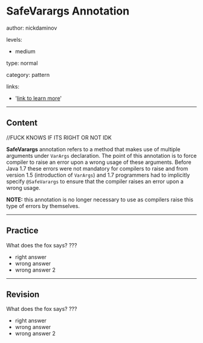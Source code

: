 # SafeVarargs Annotation
author: nickdaminov

levels:

  - medium

type: normal

category: pattern

links:

  - '[link to learn more](https://enki.com)'

---
## Content

//FUCK KNOWS IF ITS RIGHT OR NOT IDK

**SafeVarargs** annotation refers to a method that makes use of multiple arguments under `VarArgs` declaration. The point of this annotation is to force compiler to raise an error upon a wrong usage of these arguments. Before Java 1.7 these errors were not mandatory for compilers to raise and from version 1.5 (introduction of `VarArgs`) and 1.7 programmers had to implicitly specify `@SafeVarargs` to ensure that the compiler raises an error upon a wrong usage.

**NOTE:** this annotation is no longer necessary to use as compilers raise this type of errors by themselves.

---
## Practice

What does the fox says?
???

* right answer
* wrong answer
* wrong answer 2

---
## Revision

What does the fox says?
???

* right answer
* wrong answer
* wrong answer 2
